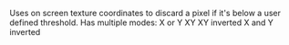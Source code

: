 Uses on screen texture coordinates to discard a pixel if it's below a user defined threshold.
Has multiple modes:
X or Y 
XY
XY inverted
X and Y inverted

